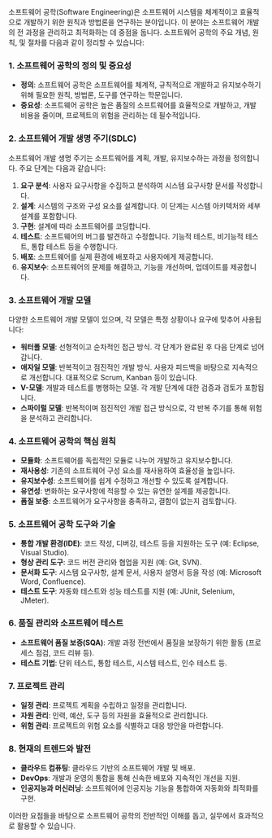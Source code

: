 소프트웨어 공학(Software Engineering)은 소프트웨어 시스템을 체계적이고 효율적으로 개발하기 위한 원칙과 방법론을 연구하는 분야입니다. 이 분야는 소프트웨어 개발의 전 과정을 관리하고 최적화하는 데 중점을 둡니다. 소프트웨어 공학의 주요 개념, 원칙, 및 절차를 다음과 같이 정리할 수 있습니다:

### 1. **소프트웨어 공학의 정의 및 중요성**

- **정의**: 소프트웨어 공학은 소프트웨어를 체계적, 규칙적으로 개발하고 유지보수하기 위해 필요한 원칙, 방법론, 도구를 연구하는 학문입니다.
- **중요성**: 소프트웨어 공학은 높은 품질의 소프트웨어를 효율적으로 개발하고, 개발 비용을 줄이며, 프로젝트의 위험을 관리하는 데 필수적입니다.

### 2. **소프트웨어 개발 생명 주기(SDLC)**

소프트웨어 개발 생명 주기는 소프트웨어를 계획, 개발, 유지보수하는 과정을 정의합니다. 주요 단계는 다음과 같습니다:

1. **요구 분석**: 사용자 요구사항을 수집하고 분석하여 시스템 요구사항 문서를 작성합니다.
2. **설계**: 시스템의 구조와 구성 요소를 설계합니다. 이 단계는 시스템 아키텍처와 세부 설계를 포함합니다.
3. **구현**: 설계에 따라 소프트웨어를 코딩합니다.
4. **테스트**: 소프트웨어의 버그를 발견하고 수정합니다. 기능적 테스트, 비기능적 테스트, 통합 테스트 등을 수행합니다.
5. **배포**: 소프트웨어를 실제 환경에 배포하고 사용자에게 제공합니다.
6. **유지보수**: 소프트웨어의 문제를 해결하고, 기능을 개선하며, 업데이트를 제공합니다.

### 3. **소프트웨어 개발 모델**

다양한 소프트웨어 개발 모델이 있으며, 각 모델은 특정 상황이나 요구에 맞추어 사용됩니다:

- **워터폴 모델**: 선형적이고 순차적인 접근 방식. 각 단계가 완료된 후 다음 단계로 넘어갑니다.
- **애자일 모델**: 반복적이고 점진적인 개발 방식. 사용자 피드백을 바탕으로 지속적으로 개선합니다. 대표적으로 Scrum, Kanban 등이 있습니다.
- **V-모델**: 개발과 테스트를 병행하는 모델. 각 개발 단계에 대한 검증과 검토가 포함됩니다.
- **스파이럴 모델**: 반복적이며 점진적인 개발 접근 방식으로, 각 반복 주기를 통해 위험을 분석하고 관리합니다.

### 4. **소프트웨어 공학의 핵심 원칙**

- **모듈화**: 소프트웨어를 독립적인 모듈로 나누어 개발하고 유지보수합니다.
- **재사용성**: 기존의 소프트웨어 구성 요소를 재사용하여 효율성을 높입니다.
- **유지보수성**: 소프트웨어를 쉽게 수정하고 개선할 수 있도록 설계합니다.
- **유연성**: 변화하는 요구사항에 적응할 수 있는 유연한 설계를 제공합니다.
- **품질 보증**: 소프트웨어가 요구사항을 충족하고, 결함이 없는지 검토합니다.

### 5. **소프트웨어 공학 도구와 기술**

- **통합 개발 환경(IDE)**: 코드 작성, 디버깅, 테스트 등을 지원하는 도구 (예: Eclipse, Visual Studio).
- **형상 관리 도구**: 코드 버전 관리와 협업을 지원 (예: Git, SVN).
- **문서화 도구**: 시스템 요구사항, 설계 문서, 사용자 설명서 등을 작성 (예: Microsoft Word, Confluence).
- **테스트 도구**: 자동화 테스트와 성능 테스트를 지원 (예: JUnit, Selenium, JMeter).

### 6. **품질 관리와 소프트웨어 테스트**

- **소프트웨어 품질 보증(SQA)**: 개발 과정 전반에서 품질을 보장하기 위한 활동 (프로세스 점검, 코드 리뷰 등).
- **테스트 기법**: 단위 테스트, 통합 테스트, 시스템 테스트, 인수 테스트 등.

### 7. **프로젝트 관리**

- **일정 관리**: 프로젝트 계획을 수립하고 일정을 관리합니다.
- **자원 관리**: 인력, 예산, 도구 등의 자원을 효율적으로 관리합니다.
- **위험 관리**: 프로젝트의 위험 요소를 식별하고 대응 방안을 마련합니다.

### 8. **현재의 트렌드와 발전**

- **클라우드 컴퓨팅**: 클라우드 기반의 소프트웨어 개발 및 배포.
- **DevOps**: 개발과 운영의 통합을 통해 신속한 배포와 지속적인 개선을 지원.
- **인공지능과 머신러닝**: 소프트웨어에 인공지능 기능을 통합하여 자동화와 최적화를 구현.

이러한 요점들을 바탕으로 소프트웨어 공학의 전반적인 이해를 돕고, 실무에서 효과적으로 활용할 수 있습니다.